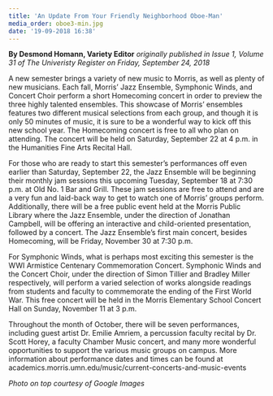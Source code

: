 ```yaml
---
title: 'An Update From Your Friendly Neighborhood Oboe-Man'
media_order: oboe3-min.jpg
date: '19-09-2018 16:38'
---
```


**By Desmond Homann, Variety Editor** _originally published in Issue 1, Volume 31 of The Univeristy Register on Friday, September 24, 2018_

A new semester brings a variety of new music to Morris, as well as plenty of new musicians. Each fall, Morris’ Jazz Ensemble, Symphonic Winds, and Concert Choir perform a short Homecoming concert in order to preview the three highly talented ensembles. This showcase of Morris’ ensembles features two different musical selections from each group, and though it is only 50 minutes of music, it is sure to be a wonderful way to kick off this new school year. The Homecoming concert is free to all who plan on attending. The concert will be held on Saturday, September 22 at 4 p.m. in the Humanities Fine Arts Recital Hall.

For those who are ready to start this semester’s performances off even earlier than Saturday, September 22, the Jazz Ensemble will be beginning their monthly jam sessions this upcoming Tuesday, September 18 at 7:30 p.m. at Old No. 1 Bar and Grill. These jam sessions are free to attend and are a very fun and laid-back way to get to watch one of Morris’ groups perform. Additionally, there will be a free public event held at the Morris Public Library where the Jazz Ensemble, under the direction of Jonathan Campbell, will be offering an interactive and child-oriented presentation, followed by a concert. The Jazz Ensemble’s first main concert, besides Homecoming, will be Friday, November 30 at 7:30 p.m.

For Symphonic Winds, what is perhaps most exciting this semester is the WWI Armistice Centenary Commemoration Concert. Symphonic Winds and the Concert Choir, under the direction of Simon Tillier and Bradley Miller respectively, will perform a varied selection of works alongside readings from students and faculty to commemorate the ending of the First World War. This free concert will be held in the Morris Elementary School Concert Hall on Sunday, November 11 at 3 p.m.

Throughout the month of October, there will be seven performances, including guest artist Dr. Emilie Amriem, a percussion faculty recital by Dr. Scott Horey, a faculty Chamber Music concert, and many more wonderful opportunities to support the various music groups on campus. More information about performance dates and times can be found at academics.morris.umn.edu/music/current-concerts-and-music-events

_Photo on top courtesy of Google Images_